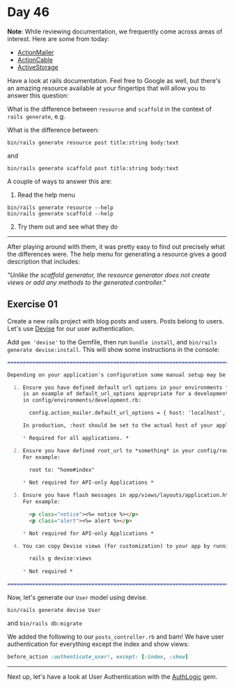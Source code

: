 # Day 46  
  
**Note**: While reviewing documentation, we frequently come across areas of interest. Here are some from today:  
  
  * [ActionMailer](https://guides.rubyonrails.org/action_mailer_basics.html)
  * [ActionCable](https://guides.rubyonrails.org/action_cable_overview.html)
  * [ActiveStorage](https://guides.rubyonrails.org/active_storage_overview.html)
  
Have a look at rails documentation. Feel free to Google as well, but there's an amazing resource available at your fingertips that will allow you to answer this question:  
  
What is the difference between `resource` and `scaffold` in the context of `rails generate`, e.g.

What is the difference between:  
```
bin/rails generate resource post title:string body:text
```
and
```
bin/rails generate scaffold post title:string body:text
```

A couple of ways to answer this are:   
  
1. Read the help menu  
  
```
bin/rails generate resource --help
bin/rails generate scaffold --help
```

2. Try them out and see what they do  
  
---

After playing around with them, it was pretty easy to find out precisely what the differences were. The help menu for generating a resource gives a good description that includes:  
  
_"Unlike the scaffold generator, the resource generator does not create views or add any methods to the generated controller."_  
  
## Exercise 01  
  
Create a new rails project with blog posts and users. Posts belong to users. Let's use [Devise](https://github.com/heartcombo/devise) for our user authentication.  
  
Add `gem 'devise'` to the Gemfile, then run `bundle install`, and `bin/rails generate devise:install`. This will show some instructions in the console:  
  
```md
===============================================================================

Depending on your application's configuration some manual setup may be required:

  1. Ensure you have defined default url options in your environments files. Here
     is an example of default_url_options appropriate for a development environment
     in config/environments/development.rb:

       config.action_mailer.default_url_options = { host: 'localhost', port: 3000 }

     In production, :host should be set to the actual host of your application.

     * Required for all applications. *

  2. Ensure you have defined root_url to *something* in your config/routes.rb.
     For example:

       root to: "home#index"
     
     * Not required for API-only Applications *

  3. Ensure you have flash messages in app/views/layouts/application.html.erb.
     For example:

       <p class="notice"><%= notice %></p>
       <p class="alert"><%= alert %></p>

     * Not required for API-only Applications *

  4. You can copy Devise views (for customization) to your app by running:

       rails g devise:views
       
     * Not required *

===============================================================================
```

Now, let's generate our `User` model using devise.  
  
```
bin/rails generate devise User
```  
  
and `bin/rails db:migrate`  
  
We added the following to our `posts_controller.rb` and bam! We have user authentication for everything except the index and show views: 

```rb
before_action :authenticate_user!, except: [:index, :show]
```  
  
---

Next up, let's have a look at User Authentication with the [AuthLogic](https://github.com/binarylogic/authlogic) gem.  
